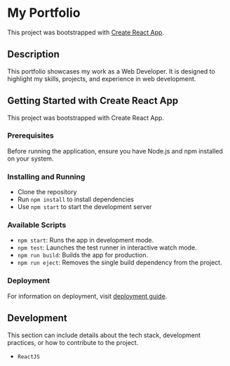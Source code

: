 # My Portfolio

This project was bootstrapped with [Create React App](https://github.com/facebook/create-react-app).

## Description

This portfolio showcases my work as a Web Developer. It is designed to highlight my skills, projects, and experience in web development.

## Getting Started with Create React App

This project was bootstrapped with Create React App.

### Prerequisites

Before running the application, ensure you have Node.js and npm installed on your system.

### Installing and Running

- Clone the repository
- Run `npm install` to install dependencies
- Use `npm start` to start the development server

### Available Scripts

- `npm start`: Runs the app in development mode.
- `npm test`: Launches the test runner in interactive watch mode.
- `npm run build`: Builds the app for production.
- `npm run eject`: Removes the single build dependency from the project.

### Deployment

For information on deployment, visit [deployment guide](https://facebook.github.io/create-react-app/docs/deployment).

## Development

This section can include details about the tech stack, development practices, or how to contribute to the project. 
- `ReactJS`
